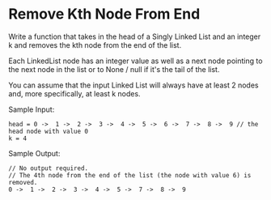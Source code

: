 # Remove Kth Node From End

Write a function that takes in the head of a Singly Linked List and an integer k and removes the kth node from the end
of the list.

Each LinkedList node has an integer value as well as a next node pointing to the next node in the list
or to None / null if it's the tail of the list.

You can assume that the input Linked List will always have at least 2 nodes and, more specifically, at least k nodes.

Sample Input:
```
head = 0 ->  1 ->  2 ->  3 ->  4 ->  5 ->  6 ->  7 ->  8 ->  9 // the head node with value 0
k = 4
```

Sample Output:
```
// No output required.
// The 4th node from the end of the list (the node with value 6) is removed.
0 ->  1 ->  2 ->  3 ->  4 ->  5 ->  7 ->  8 ->  9
```